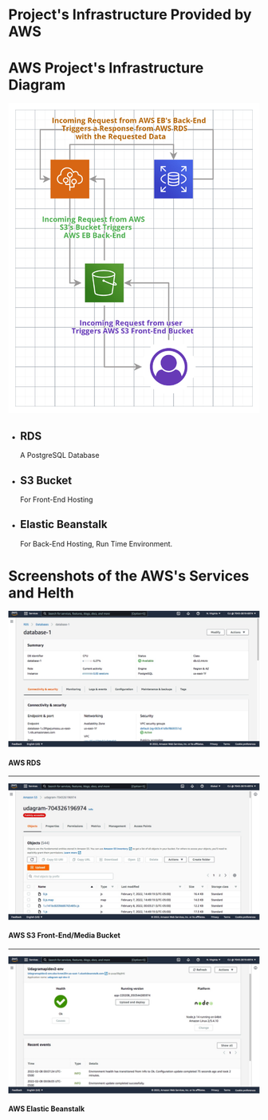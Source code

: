 # Project's Infrastructure Provided by AWS

# AWS Project's Infrastructure Diagram
![AWS DIAGRAM](./imgs/aws-diagram.png)

- ## RDS
    A PostgreSQL Database
- ## S3 Bucket
    For Front-End Hosting
- ## Elastic Beanstalk
    For Back-End Hosting, Run Time Environment.


# Screenshots of the AWS's Services and Helth
![AWS RDS](./screenshots/db-sc.jpeg)
#### **AWS RDS**
---
![AWS S3](./screenshots/s3-sc.jpeg)
#### **AWS S3 Front-End/Media Bucket**
---
![AWS EB](./screenshots/eb-sc.jpeg)
#### **AWS Elastic Beanstalk**
